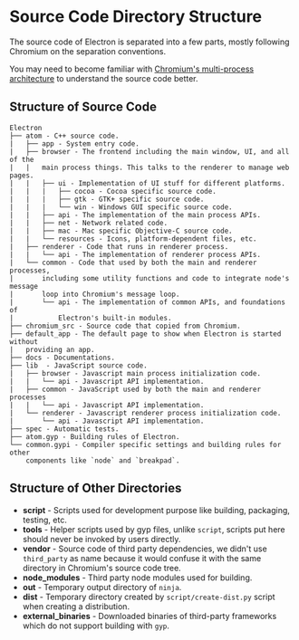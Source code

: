 # Source Code Directory Structure

The source code of Electron is separated into a few parts, mostly
following Chromium on the separation conventions.

You may need to become familiar with [Chromium's multi-process
architecture](http://dev.chromium.org/developers/design-documents/multi-process-architecture)
to understand the source code better.

## Structure of Source Code

```
Electron
├── atom - C++ source code.
|   ├── app - System entry code.
|   ├── browser - The frontend including the main window, UI, and all of the
|   |   main process things. This talks to the renderer to manage web pages.
|   |   ├── ui - Implementation of UI stuff for different platforms.
|   |   |   ├── cocoa - Cocoa specific source code.
|   |   |   ├── gtk - GTK+ specific source code.
|   |   |   └── win - Windows GUI specific source code.
|   |   ├── api - The implementation of the main process APIs.
|   |   ├── net - Network related code.
|   |   ├── mac - Mac specific Objective-C source code.
|   |   └── resources - Icons, platform-dependent files, etc.
|   ├── renderer - Code that runs in renderer process.
|   |   └── api - The implementation of renderer process APIs.
|   └── common - Code that used by both the main and renderer processes,
|       including some utility functions and code to integrate node's message
|       loop into Chromium's message loop.
|       └── api - The implementation of common APIs, and foundations of
|           Electron's built-in modules.
├── chromium_src - Source code that copied from Chromium.
├── default_app - The default page to show when Electron is started without
|   providing an app.
├── docs - Documentations.
├── lib  - JavaScript source code.
|   ├── browser - Javascript main process initialization code.
|   |   └── api - Javascript API implementation.
|   ├── common - JavaScript used by both the main and renderer processes
|   |   └── api - Javascript API implementation.
|   └── renderer - Javascript renderer process initialization code.
|       └── api - Javascript API implementation.
├── spec - Automatic tests.
├── atom.gyp - Building rules of Electron.
└── common.gypi - Compiler specific settings and building rules for other
    components like `node` and `breakpad`.
```

## Structure of Other Directories

* **script** - Scripts used for development purpose like building, packaging,
  testing, etc.
* **tools** - Helper scripts used by gyp files, unlike `script`, scripts put
  here should never be invoked by users directly.
* **vendor** - Source code of third party dependencies, we didn't use
  `third_party` as name because it would confuse it with the same directory in
  Chromium's source code tree.
* **node_modules** - Third party node modules used for building.
* **out** - Temporary output directory of `ninja`.
* **dist** - Temporary directory created by `script/create-dist.py` script
  when creating a distribution.
* **external_binaries** - Downloaded binaries of third-party frameworks which
  do not support building with `gyp`.
